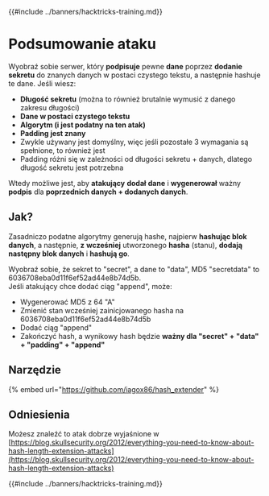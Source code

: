 {{#include ../banners/hacktricks-training.md}}

# Podsumowanie ataku

Wyobraź sobie serwer, który **podpisuje** pewne **dane** poprzez **dodanie** **sekretu** do znanych danych w postaci czystego tekstu, a następnie hashuje te dane. Jeśli wiesz:

- **Długość sekretu** (można to również brutalnie wymusić z danego zakresu długości)
- **Dane w postaci czystego tekstu**
- **Algorytm (i jest podatny na ten atak)**
- **Padding jest znany**
- Zwykle używany jest domyślny, więc jeśli pozostałe 3 wymagania są spełnione, to również jest
- Padding różni się w zależności od długości sekretu + danych, dlatego długość sekretu jest potrzebna

Wtedy możliwe jest, aby **atakujący** **dodał** **dane** i **wygenerował** ważny **podpis** dla **poprzednich danych + dodanych danych**.

## Jak?

Zasadniczo podatne algorytmy generują hashe, najpierw **hashując blok danych**, a następnie, **z** **wcześniej** utworzonego **hasha** (stanu), **dodają następny blok danych** i **hashują go**.

Wyobraź sobie, że sekret to "secret", a dane to "data", MD5 "secretdata" to 6036708eba0d11f6ef52ad44e8b74d5b.\
Jeśli atakujący chce dodać ciąg "append", może:

- Wygenerować MD5 z 64 "A"
- Zmienić stan wcześniej zainicjowanego hasha na 6036708eba0d11f6ef52ad44e8b74d5b
- Dodać ciąg "append"
- Zakończyć hash, a wynikowy hash będzie **ważny dla "secret" + "data" + "padding" + "append"**

## **Narzędzie**

{% embed url="https://github.com/iagox86/hash_extender" %}

## Odniesienia

Możesz znaleźć to atak dobrze wyjaśnione w [https://blog.skullsecurity.org/2012/everything-you-need-to-know-about-hash-length-extension-attacks](https://blog.skullsecurity.org/2012/everything-you-need-to-know-about-hash-length-extension-attacks)

{{#include ../banners/hacktricks-training.md}}
